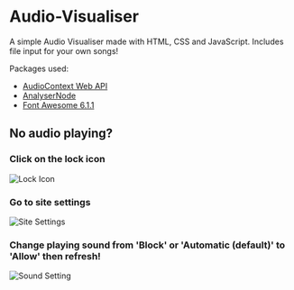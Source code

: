 # Audio-Visualiser
 A simple Audio Visualiser made with HTML, CSS and JavaScript. Includes file input for your own songs!

Packages used:

* [AudioContext Web API](https://developer.mozilla.org/en-US/docs/Web/API/AudioContext)
* [AnalyserNode](https://developer.mozilla.org/en-US/docs/Web/API/AnalyserNode)
* [Font Awesome 6.1.1](https://fontawesome.com)

## No audio playing?

### Click on the lock icon

![Lock Icon](https://github.com/Parker06/Audio-Visualiser/blob/main/guide.png)

### Go to site settings

![Site Settings](https://github.com/Parker06/Audio-Visualiser/blob/main/settings.png)

### Change playing sound from 'Block' or 'Automatic (default)' to 'Allow' then refresh!

![Sound Setting](https://github.com/Parker06/Audio-Visualiser/blob/main/sound.png)
